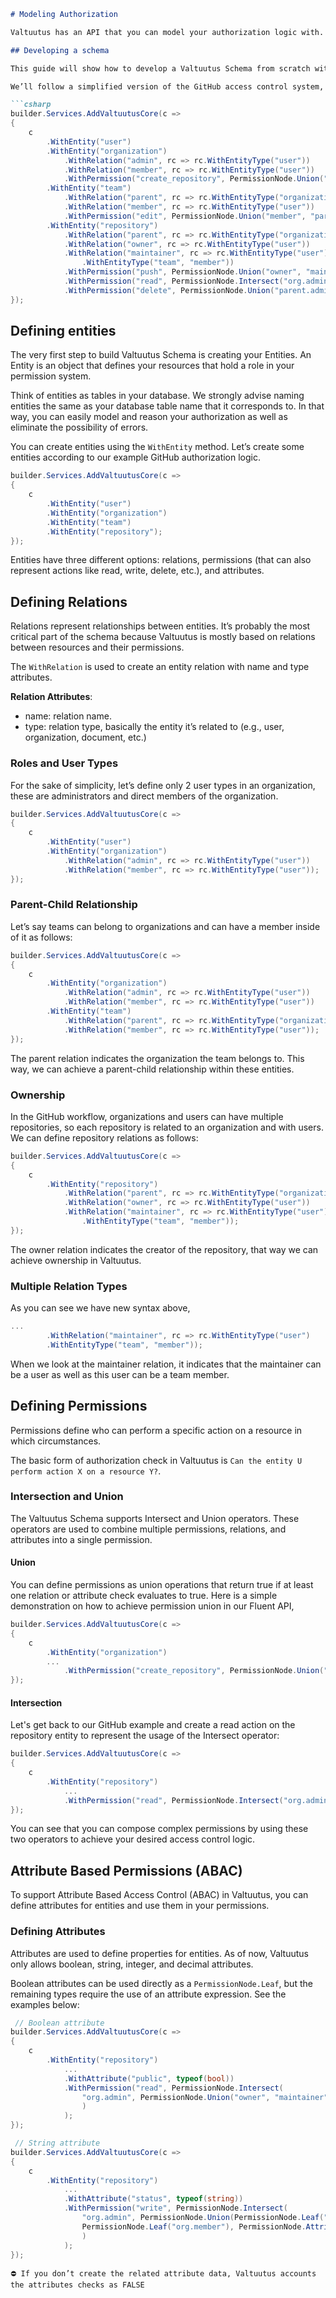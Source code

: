 ```markdown
# Modeling Authorization

Valtuutus has an API that you can model your authorization logic with. The API allows you to define arbitrary relations between users and objects, such as owner, editor, commenter, or roles like admin, manager, member. You can define your entities, relations between them, and access control decisions using a Fluent API. It includes set-algebraic operators such as intersection and union for specifying potentially complex access control policies in terms of those user-object relations.

## Developing a schema

This guide will show how to develop a Valtuutus Schema from scratch with a simple example, yet it will show almost every aspect of our modeling capabilities.

We’ll follow a simplified version of the GitHub access control system, where teams and organizations have control over the viewing, editing, or deleting access rights of repositories. First, let's see the full implementation of a simple GitHub access control example using Valtuutus Schema:

```csharp
builder.Services.AddValtuutusCore(c =>
{
    c
        .WithEntity("user")
        .WithEntity("organization")
            .WithRelation("admin", rc => rc.WithEntityType("user"))
            .WithRelation("member", rc => rc.WithEntityType("user"))
            .WithPermission("create_repository", PermissionNode.Union("admin", "member"))
        .WithEntity("team")
            .WithRelation("parent", rc => rc.WithEntityType("organization"))
            .WithRelation("member", rc => rc.WithEntityType("user"))
            .WithPermission("edit", PermissionNode.Union("member", "parent.admin"))
        .WithEntity("repository")
            .WithRelation("parent", rc => rc.WithEntityType("organization"))
            .WithRelation("owner", rc => rc.WithEntityType("user"))
            .WithRelation("maintainer", rc => rc.WithEntityType("user")
                .WithEntityType("team", "member"))
            .WithPermission("push", PermissionNode.Union("owner", "maintainer"))
            .WithPermission("read", PermissionNode.Intersect("org.admin", PermissionNode.Union("owner", "maintainer", "org.member")))
            .WithPermission("delete", PermissionNode.Union("parent.admin", "owner"));
});
```

## Defining entities
The very first step to build Valtuutus Schema is creating your Entities. An Entity is an object that defines your resources that hold a role in your permission system.

Think of entities as tables in your database. We strongly advise naming entities the same as your database table name that it corresponds to. In that way, you can easily model and reason your authorization as well as eliminate the possibility of errors.

You can create entities using the `WithEntity` method. Let’s create some entities according to our example GitHub authorization logic.

```csharp
builder.Services.AddValtuutusCore(c =>
{
    c
        .WithEntity("user")
        .WithEntity("organization")
        .WithEntity("team")
        .WithEntity("repository");
});
```

Entities have three different options: relations, permissions (that can also represent actions like read, write, delete, etc.), and attributes.

## Defining Relations
Relations represent relationships between entities. It’s probably the most critical part of the schema because Valtuutus is mostly based on relations between resources and their permissions.

The `WithRelation` is used to create an entity relation with name and type attributes.

**Relation Attributes**:

- name: relation name.
- type: relation type, basically the entity it’s related to (e.g., user, organization, document, etc.)

### Roles and User Types

For the sake of simplicity, let’s define only 2 user types in an organization, these are administrators and direct members of the organization.

```csharp
builder.Services.AddValtuutusCore(c =>
{
    c
        .WithEntity("user")
        .WithEntity("organization")
            .WithRelation("admin", rc => rc.WithEntityType("user"))
            .WithRelation("member", rc => rc.WithEntityType("user"));
});
```

### Parent-Child Relationship
Let’s say teams can belong to organizations and can have a member inside of it as follows:
```csharp
builder.Services.AddValtuutusCore(c =>
{
    c
        .WithEntity("organization")
            .WithRelation("admin", rc => rc.WithEntityType("user"))
            .WithRelation("member", rc => rc.WithEntityType("user"))
        .WithEntity("team")
            .WithRelation("parent", rc => rc.WithEntityType("organization"))
            .WithRelation("member", rc => rc.WithEntityType("user"));
});
```
The parent relation indicates the organization the team belongs to. This way, we can achieve a parent-child relationship within these entities.

### Ownership
In the GitHub workflow, organizations and users can have multiple repositories, so each repository is related to an organization and with users. We can define repository relations as follows:
```csharp
builder.Services.AddValtuutusCore(c =>
{
    c
        .WithEntity("repository")
            .WithRelation("parent", rc => rc.WithEntityType("organization"))
            .WithRelation("owner", rc => rc.WithEntityType("user"))
            .WithRelation("maintainer", rc => rc.WithEntityType("user")
                .WithEntityType("team", "member"));
});
```

The owner relation indicates the creator of the repository, that way we can achieve ownership in Valtuutus.

### Multiple Relation Types
As you can see we have new syntax above,
```csharp
...
        .WithRelation("maintainer", rc => rc.WithEntityType("user")
        .WithEntityType("team", "member"));
```
When we look at the maintainer relation, it indicates that the maintainer can be a user as well as this user can be a team member.

## Defining Permissions
Permissions define who can perform a specific action on a resource in which circumstances.

The basic form of authorization check in Valtuutus is `Can the entity U perform action X on a resource Y?`.

### Intersection and Union
The Valtuutus Schema supports Intersect and Union operators. These operators are used to combine multiple permissions, relations, and attributes into a single permission.

#### Union
You can define permissions as union operations that return true if at least one relation or attribute check evaluates to true. Here is a simple demonstration on how to achieve permission union in our Fluent API,
```csharp
builder.Services.AddValtuutusCore(c =>
{
    c
        .WithEntity("organization")
        ...
            .WithPermission("create_repository", PermissionNode.Union("admin", "member"));
});
```

#### Intersection
Let's get back to our GitHub example and create a read action on the repository entity to represent the usage of the Intersect operator:
```csharp
builder.Services.AddValtuutusCore(c =>
{
    c
        .WithEntity("repository")
            ...
            .WithPermission("read", PermissionNode.Intersect("org.admin", PermissionNode.Union("owner", "maintainer", "org.member")));
});
```
You can see that you can compose complex permissions by using these two operators to achieve your desired access control logic.

## Attribute Based Permissions (ABAC)
To support Attribute Based Access Control (ABAC) in Valtuutus, you can define attributes for entities and use them in your permissions.

### Defining Attributes
Attributes are used to define properties for entities. As of now, Valtuutus only allows boolean, string, integer, and decimal attributes.

Boolean attributes can be used directly as a `PermissionNode.Leaf`, but the remaining types require the use of an attribute expression.
See the examples below:

```csharp
 // Boolean attribute
builder.Services.AddValtuutusCore(c =>
{
    c
        .WithEntity("repository")
            ...
            .WithAttribute("public", typeof(bool))
            .WithPermission("read", PermissionNode.Intersect(
                "org.admin", PermissionNode.Union("owner", "maintainer", "org.member", "public")
                )
            );
});
```

```csharp
 // String attribute
builder.Services.AddValtuutusCore(c =>
{
    c
        .WithEntity("repository")
            ...
            .WithAttribute("status", typeof(string))
            .WithPermission("write", PermissionNode.Intersect(
                "org.admin", PermissionNode.Union(PermissionNode.Leaf("owner"), PermissionNode.Leaf("maintainer"),
                PermissionNode.Leaf("org.member"), PermissionNode.AttributeStringExpression("status", s => s == "active"))
                )
            );
});
```

```
⛔ If you don’t create the related attribute data, Valtuutus accounts the attributes checks as FALSE
```
```